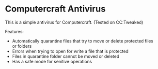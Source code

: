# Computercraft Antivirus

This is a simple antivirus for Computercraft. (Tested on CC:Tweaked)

Features:
- Automatically quarantine files that try to move or delete protected files or folders
- Errors when trying to open for write a file that is protected
- Files in quarantine folder cannot be moved or deleted
- Has a safe mode for senitive operations